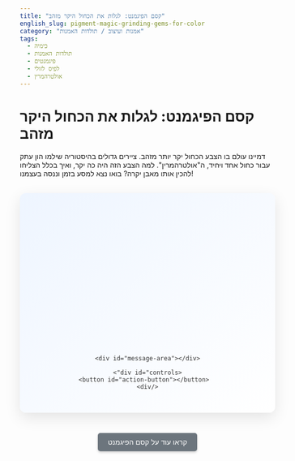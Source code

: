 ```yaml
---
title: "קסם הפיגמנט: לגלות את הכחול היקר מזהב"
english_slug: pigment-magic-grinding-gems-for-color
category: "אמנות ועיצוב / תולדות האמנות"
tags:
  - כימיה
  - תולדות האמנות
  - פיגמנטים
  - לפיס לזולי
  - אולטרהמרין
---
```

# קסם הפיגמנט: לגלות את הכחול היקר מזהב

דמיינו עולם בו הצבע הכחול יקר יותר מזהב. ציירים גדולים בהיסטוריה שילמו הון עתק עבור כחול אחד ויחיד, ה"אולטרהמרין". למה הצבע הזה היה כה יקר, ואיך בכלל הצליחו להכין אותו מאבן יקרה? בואו נצא למסע בזמן וננסה בעצמנו!

<div id="pigment-app">
  <div id="app-container">
    <div id="stage-display">
      <!-- Material representations go here -->
      <div class="material-container">
          <div id="raw-stone" class="stage-item">
            <img src="https://via.placeholder.com/180x150?text=Lapis+Lazuli" alt="גוש לפיס לזולי גולמי">
            <p>גוש לפיס לזולי גולמי</p>
          </div>
          <div id="broken-pieces" class="stage-item">
             <img src="https://via.placeholder.com/160x130?text=Broken+Pieces" alt="שברים גסים">
            <p>שברים גסים</p>
          </div>
           <div id="fine-powder" class="stage-item">
             <img src="https://via.placeholder.com/140x110?text=Fine+Powder" alt="אבקה עדינה">
            <p>אבקה דקה לאחר טחינה</p>
          </div>
          <div id="paste-mixture" class="stage-item">
             <img src="https://via.placeholder.com/150x120?text=Paste+Mixture" alt="תערובת עם דבק">
            <p>תערובת עם שעווה ושרף</p>
          </div>
           <div id="pure-pigment" class="stage-item">
             <img src="https://via.placeholder.com/100x100?text=Ultramarine" alt="פיגמנט אולטרהמרין טהור">
            <p>פיגמנט אולטרהמרין טהור<br>(כחול עמוק ומרהיב)</p>
          </div>
      </div>
       <div id="waste-product">
          <img src="https://via.placeholder.com/80x80?text=Waste" alt="פסולת">
          <p id="waste-text">פסולת (שיירים וזיהומים)</p>
      </div>
    </div>

    <div id="message-area"></div>

    <div id="controls">
      <button id="action-button"></button>
    </div>

  </div>
</div>

<style>
  /* Import a nice font if possible, otherwise use a system font */
  /* @import url('https://fonts.googleapis.com/css2?family=Noto+Sans+Hebrew:wght@400;700&display=swap'); */

  #pigment-app {
    font-family: 'Noto Sans Hebrew', sans-serif, Arial, sans-serif;
    direction: rtl;
    text-align: center;
    margin: 30px auto;
    max-width: 700px;
    border: none;
    padding: 30px;
    border-radius: 12px;
    background: linear-gradient(to bottom right, #eef5ff, #ffffff); /* Subtle gradient */
    box-shadow: 0 10px 30px rgba(0, 0, 0, 0.1); /* Soft shadow */
    overflow: hidden;
    color: #333;
  }

  #app-container {
      display: flex;
      flex-direction: column;
      align-items: center;
      gap: 25px; /* Space out sections */
  }

  #stage-display {
      display: flex;
      justify-content: center;
      align-items: flex-end; /* Align waste to bottom */
      min-height: 250px; /* Ensure space */
      gap: 40px; /* More space between main item and waste */
      width: 100%;
      position: relative; /* For positioning material-container */
  }

  .material-container { /* Wrapper for stage items for absolute positioning */
      position: relative;
      width: 200px; /* Fixed width to contain items */
      height: 250px; /* Fixed height */
      display: flex;
      align-items: center; /* Center content vertically */
      justify-content: center; /* Center content horizontally */
  }


  .stage-item {
      position: absolute; /* Position items absolutely within the container */
      top: 0;
      left: 0;
      right: 0;
      bottom: 0;
      display: flex; /* Use flex for content alignment */
      flex-direction: column;
      align-items: center;
      justify-content: center; /* Center item content */
      opacity: 0; /* Hidden by default */
      visibility: hidden; /* Also hide from screen readers when not visible */
      transition: opacity 0.8s ease-in-out, visibility 0.8s ease-in-out; /* Fade transition */
      text-align: center;
      padding: 10px;
  }

  .stage-item.active {
      opacity: 1;
      visibility: visible;
      /* Optional: Add a subtle entrance animation */
      /* transform: scale(1); */
  }


  .stage-item img {
       max-width: 100%; /* Ensure images fit */
       max-height: 180px; /* Control image height */
       display: block;
       margin-bottom: 10px;
       transition: transform 0.4s ease-in-out; /* Smooth transition for transforms */
  }

   /* Subtle interaction hint on hover for the active item */
  .stage-item.active img {
       cursor: pointer; /* Indicate interactivity */
  }

  .stage-item.active img:hover {
      transform: translateY(-5px); /* Lift effect on hover */
  }


  .stage-item p {
      font-size: 0.95em;
      color: #555;
      font-weight: normal;
  }

  #pure-pigment img {
      border: 3px solid #1a4d80; /* Stronger visual cue */
      border-radius: 8px;
      padding: 5px; /* Add padding inside border */
      background-color: white; /* Ensure border is visible */
  }

  #waste-product {
      display: flex;
      flex-direction: column;
      align-items: center;
      justify-content: flex-end;
      width: 100px;
      min-height: 150px;
      opacity: 0; /* Initially hidden */
      transition: opacity 1s ease-in-out; /* Slow fade in */
  }

  #waste-product img {
      max-width: 80px;
      display: block;
      margin-bottom: 5px;
      opacity: 0; /* Managed by JS/CSS transition */
      transition: opacity 1s ease-in-out 0.5s; /* Fade in after a short delay */
  }

  #waste-text {
      font-size: 0.8em;
      color: #888;
      opacity: 0; /* Managed by JS/CSS transition */
      transition: opacity 1s ease-in-out 0.5s; /* Fade in after a short delay */
  }

  #controls {
      margin-top: 15px;
  }

  #action-button {
      padding: 12px 25px;
      font-size: 1.1em;
      cursor: pointer;
      background-color: #007bff;
      color: white;
      border: none;
      border-radius: 6px;
      transition: background-color 0.3s ease, transform 0.1s ease;
      font-weight: bold;
      box-shadow: 0 4px 10px rgba(0, 123, 255, 0.3);
  }

  #action-button:hover {
      background-color: #0056b3;
  }

  #action-button:active {
      transform: scale(0.98);
      box-shadow: 0 2px 5px rgba(0, 123, 255, 0.5);
  }


  #action-button:disabled {
      background-color: #cccccc;
      cursor: not-allowed;
      box-shadow: none;
      transform: none;
  }

  #message-area {
      margin-top: 15px;
      min-height: 1.5em; /* Ensure space even when empty */
      font-size: 1.1em;
      color: #333;
      font-weight: normal;
      transition: color 0.5s ease, opacity 0.5s ease;
      opacity: 1;
  }

  /* Style for the Explanation Toggle Button */
  #show-explanation-btn {
      display: block;
      margin: 40px auto 20px auto;
      padding: 10px 20px;
      font-size: 1em;
      cursor: pointer;
      background-color: #6c757d; /* Grey button */
      color: white;
      border: none;
      border-radius: 5px;
      transition: background-color 0.3s ease, box-shadow 0.3s ease;
      box-shadow: 0 2px 5px rgba(0,0,0,0.2);
      font-weight: normal;
  }

  #show-explanation-btn:hover {
      background-color: #5a6268;
      box-shadow: 0 4px 8px rgba(0,0,0,0.3);
  }

  #explanation {
      margin-top: 20px;
      padding: 25px;
      border: none;
      background-color: #eef5ff; /* Light blue background */
      border-radius: 8px;
      text-align: right;
      display: none; /* Initially hidden */
      box-shadow: inset 0 0 10px rgba(0,0,0,0.05);
      line-height: 1.7;
      color: #333;
  }

  #explanation h2 {
      color: #1a4d80;
      margin-top: 0;
      margin-bottom: 15px;
      border-bottom: 2px solid #b3e0ff;
      padding-bottom: 8px;
      font-size: 1.6em;
      font-weight: bold;
  }

  #explanation h3 {
      color: #4d8cd9;
      margin-top: 20px;
      margin-bottom: 10px;
      border-bottom: 1px solid #b3e0ff;
      padding-bottom: 4px;
      font-size: 1.3em;
      font-weight: bold;
  }

  #explanation p {
      margin-bottom: 15px;
  }
</style>

<button id="show-explanation-btn">קראו עוד על קסם הפיגמנט</button>

<div id="explanation">
  <h2>הבנת הפיגמנטים: מבט לעומק</h2>

  <h3>מהו פיגמנט?</h3>
  <p>פיגמנט הוא חומר צבעוני, לרוב בצורת אבקה דקה, המשמש לצביעת חומרים אחרים. בשונה מצבענים (Dyes) הנמסים במדיום, פיגמנטים נשארים כחלקיקים מוצקים המפוזרים בתוכו (כמו שמן, מים, אקריליק). הם מעניקים צבע על ידי בליעה והחזרה של אורכי גל ספציפיים מתוך אור השמש הפוגע בהם. עמידותם, כוח הכיסוי שלהם והגוון המדויק שלהם הופכים אותם למרכיב קריטי באמנות.</p>

  <h3>מקורות היסטוריים לפיגמנטים</h3>
  <p>מאז ימי האדם הקדמון במערות לסקו ועד ימי הרנסנס המפוארים, אמנים שאבו פיגמנטים ממקורות טבעיים שונים: מינרלים שנכרו מהאדמה (כמו אוכרה אדומות וצהובות, מלאכיט ירוק), חומרים צמחיים (שורשים, עלים ופרחים כמו אינדיגו לכחול או זעפרן לצהוב), ואפילו יצורים חיים (כמו צבעי ארגמן מחלזונות ימיים או אדום קוצ'יניל מכנימות). כל מקור סיפק מגוון מוגבל של גוונים ודרש תהליך הפקה ספציפי.</p>

  <h3>האתגר הכחול: למה היה כה קשה להשיג כחול יציב ועמוק?</h3>
  <p>בעוד שגוונים אדומים, צהובים, חומים ושחורים היו זמינים יחסית ממקורות אדמה נפוצים, השגת פיגמנט כחול עמוק, בוהק, ויציב שלא ידהה בחשיפה לאור או לחומרים אחרים היוותה אתגר עצום. פיגמנטים כחולים רבים על בסיס צמחי נטו לדהות במהירות. המינרל אזוריט סיפק גוון כחול יפה, אך היה פחות יציב ונטה להפוך לירוק בתנאי לחות. הצורך בצבע כחול עשיר וקבוע, שיוכל להעניק חיים ליצירות האמנות, הוביל לחיפוש אחר המקור הנדיר והמושלם.</p>

  <h3>לפיס לזולי ואולטרהמרין: האבן הקדושה והצבע המלכותי</h3>
  <p>המקור הנחשק והיוקרתי ביותר לצבע כחול היסטורי היה המינרל לפיס לזולי - אבן חצי יקרה עם גוון כחול עמוק, הנכרית בעיקר במכרות מבודדים וקשים לגישה בהרי אפגניסטן. מהאבן הזו הופק פיגמנט ה"אולטרהמרין", ששמו בלטינית, "מעבר לים" (ultra + mare), מעיד על מקורו הרחוק. האולטרהמרין הטבעי היה ידוע לא רק בכחול העשיר והטהור שלו, אלא גם ביציבותו יוצאת הדופן לאורך מאות שנים.</p>

  <h3>תהליך ההפקה ההיסטורי: קסם של כימיה ומלאכה</h3>
  <p>הפקת פיגמנט אולטרהמרין מלפיס לזולי לא הייתה פשוטה כמו טחינת אבן. לפיס לזולי מכיל מלבד הספירוליט הכחול (המרכיב הצבעוני העיקרי) גם מינרלים אחרים כמו קלציט (לבן) ופיריט (זהוב), וזיהומים אחרים. טחינת האבן כולה הייתה מניבה צבע כחול אפרפר, עכור ולא עמיד. הסוד היה להפריד את גרגירי הספירוליט הטהורים. זאת עשו באמצעות תהליך מורכב שכלל: שבירה גסה, טחינה דקה לאבקה, ערבוב האבקה עם תערובת דביקה של שעווה, שרף ועטרן (ששימשה כ'מגנט' לגרגרי הפיגמנט הכחול), ולבסוף - לישה איטית וממושכת של הבצק שנוצר במים חמים. במהלך הלישה, הדבק המקשר היה לוכד את גרגירי הספירוליט הקלים והטהורים ו'מושך' אותם החוצה, בעוד שהזיהומים הכבדים יותר שקעו והקלים צפו או נשטפו. תהליך זה היה ארוך, מפרך, ודרש מיומנות רבה, והניב כמות קטנה להפליא של פיגמנט טהור מכל כמות של אבן גולמית.</p>

  <h3>כחול יקר מזהב: סיפורו של יוקר בלתי נתפס</h3>
  <p>נדירות המקור (אבן לפיס לזולי איכותית הגיעה רק מאזור אחד מרוחק), הקושי והמיומנות הנדרשים בתהליך ההפרדה והטיהור, וכמות הפיגמנט הטהור הזעומה שניתן היה להפיק, הפכו את אולטרהמרין הטבעי לפיגמנט היקר ביותר בפלטת האמנים. בתקופות מסוימות, מחירו עלה על מחיר זהב במשקלו! עובדה זו הגבילה את השימוש בו ליצירות החשובות ביותר, לרוב להדגשת פרטים מרכזיים כמו גלימות של דמויות קדושות או שמיים באיקונות ובציורי קיר חשובים, ורק עבור פטרונים אמידים במיוחד.</p>

  <h3>המהפכה הסינתטית: כחול לכולם</h3>
  <p>רק במאה ה-19, עם התפתחות הכימיה המודרנית, הצליחו מדענים (לאחר אתגר ופרס שפורסם בצרפת) לפתח תהליך לייצור אולטרהמרין סינתטי. הפיגמנט הסינתטי היה זהה כמעט לחלוטין מבחינה כימית לאולטרהמרין הטבעי, אך ניתן היה לייצרו בכמויות תעשייתיות ובעלות נמוכה בהרבה. המצאה זו חוללה מהפכה בעולם האמנות: פיגמנט הכחול העמוק והיציב, שהיה בעבר נחלתם הבלעדית של עשירים, הפך לפתע נגיש לכל אמן. זה איפשר שימוש נרחב וחופשי יותר בצבע הכחול ביצירות שנוצרו מאותה תקופה ואילך, ותרם לגוון ולעושר החזותי של האמנות המודרנית.</p>
</div>


<script>
  document.addEventListener('DOMContentLoaded', () => {
    const stages = [
      { id: 'raw-stone', button: '1. שבור גס', message: 'מתחילים עם גוש לפיס לזולי, אבן יקרה שהגיעה ממרחק.' },
      { id: 'broken-pieces', button: '2. טחן במכתש', message: 'שוברים את האבן לחלקים קטנים יותר, אך עדיין גסים.' },
      { id: 'fine-powder', button: '3. ערבב עם דבק מקשר', message: 'טוחנים היטב לאבקה דקה מאוד. כעת הזיהומים מעורבבים בפנים.' },
      { id: 'paste-mixture', button: '4. הפרד וטהר (לישה במים)', message: 'מערבבים את האבקה עם תערובת של שעווה ושרף ליצירת משחה דביקה.' },
      { id: 'pure-pigment', button: 'סיים! צפו בפיגמנט הטהור.', message: 'באמצעות לישה עדינה במים, הדבק המקשר מושך את גרגרי הפיגמנט הכחול הטהור, ומשאיר את הזיהומים מאחור.' }
    ];

    let currentStageIndex = 0;
    const actionButton = document.getElementById('action-button');
    const messageArea = document.getElementById('message-area');
    const stageItems = document.querySelectorAll('.stage-item');
    const wasteProduct = document.getElementById('waste-product');
    const wasteImage = wasteProduct.querySelector('img');
    const wasteText = document.getElementById('waste-text');
    const explanationDiv = document.getElementById('explanation');
    const showExplanationBtn = document.getElementById('show-explanation-btn');

    function updateStageDisplay() {
      // Set button text immediately
      actionButton.textContent = stages[currentStageIndex].button;
      // Set message immediately
      messageArea.textContent = stages[currentStageIndex].message;

      // Update active stage visibility with a slight delay to ensure smooth transition
      setTimeout(() => {
          stageItems.forEach(item => {
              item.classList.remove('active');
          });
           const activeStageItem = document.getElementById(stages[currentStageIndex].id);
           activeStageItem.classList.add('active');
      }, 50); // Small delay to allow CSS changes to register before adding 'active'


      // Show waste only at the final stage with fade-in
      if (currentStageIndex === stages.length - 1) {
         wasteProduct.style.opacity = 1;
         wasteImage.style.opacity = 1; // Fade in image and text specifically
         wasteText.style.opacity = 1;
         actionButton.disabled = true;
         actionButton.style.boxShadow = 'none'; // Remove shadow when disabled
         actionButton.style.cursor = 'default'; // Change cursor when disabled
      } else {
         // Ensure waste is hidden until the final stage
         wasteProduct.style.opacity = 0;
         wasteImage.style.opacity = 0;
         wasteText.style.opacity = 0;
         actionButton.disabled = false;
         actionButton.style.boxShadow = '0 4px 10px rgba(0, 123, 255, 0.3)'; // Restore shadow
         actionButton.style.cursor = 'pointer'; // Restore cursor
      }
    }

    actionButton.addEventListener('click', () => {
      if (currentStageIndex < stages.length - 1) {
        currentStageIndex++;
        updateStageDisplay();
      }
      // No need for else, button is disabled at the final stage
    });

     // Toggle explanation visibility
    showExplanationBtn.addEventListener('click', () => {
        const isHidden = explanationDiv.style.display === 'none' || explanationDiv.style.display === '';
        explanationDiv.style.display = isHidden ? 'block' : 'none';
        showExplanationBtn.textContent = isHidden ? 'הסתר הסבר' : 'קראו עוד על קסם הפיגמנט';
    });

    // Initial display setup
    updateStageDisplay(); // Call to set initial state
  });
</script>
```